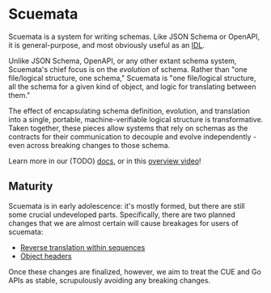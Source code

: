 # Scuemata

Scuemata is a system for writing schemas. Like JSON Schema or OpenAPI, it is general-purpose, and most obviously useful as an [IDL](https://en.wikipedia.org/wiki/Interface_description_language).

Unlike JSON Schema, OpenAPI, or any other extant schema system, Scuemata's chief focus is on the _evolution_ of schema. Rather than "one file/logical structure, one schema," Scuemata is "one file/logical structure, all the schema for a given kind of object, and logic for translating between them."

The effect of encapsulating schema definition, evolution, and translation into a single, portable, machine-verifiable logical structure is transformative. Taken together, these pieces allow systems that rely on schemas as the contracts for their communication to decouple and evolve independently - even across breaking changes to those schema.

Learn more in our (TODO) [docs](TODO), or in this [overview video](https://www.youtube.com/watch?v=PpoS_ThntEM)!

## Maturity

Scuemata is in early adolescence: it's mostly formed, but there are still some crucial undeveloped parts. Specifically, there are two planned changes that we are almost certain will cause breakages for users of scuemata:

* [Reverse translation within sequences](TODO)
* [Object headers](TODO)

Once these changes are finalized, however, we aim to treat the CUE and Go APIs as stable, scrupulously avoiding any breaking changes.
